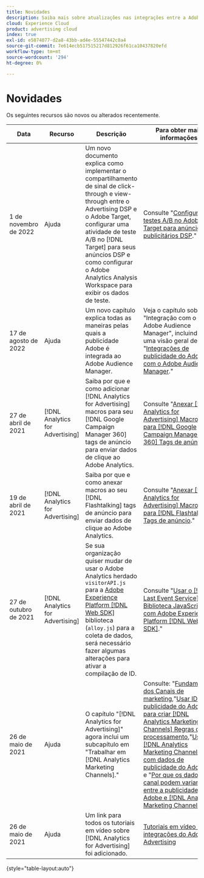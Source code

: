```yaml
---
title: Novidades
description: Saiba mais sobre atualizações nas integrações entre a Adobe Advertising e outros produtos e serviços no Adobe Experience Cloud.
cloud: Experience Cloud
product: advertising cloud
index: true
exl-id: e5874077-d2a8-43bb-ad4e-55547442c8a4
source-git-commit: 7e614ecb517515217d812926f61ca10437820efd
workflow-type: tm+mt
source-wordcount: '294'
ht-degree: 0%

---
```


# Novidades

Os seguintes recursos são novos ou alterados recentemente.

| Data | Recurso | Descrição | Para obter mais informações |
| ---- | ------- | ----------- | -------------------- |
| 1 de novembro de 2022 | Ajuda | Um novo documento explica como implementar o compartilhamento de sinal de click-through e view-through entre o Advertising DSP e o Adobe Target, configurar uma atividade de teste A/B no [!DNL Target] para seus anúncios DSP e como configurar o Adobe Analytics Analysis Workspace para exibir os dados de teste. | Consulte &quot;[Configurar testes A/B no Adobe Target para anúncios publicitários DSP](/help/integrations/target/overview-ab-tests.md).&quot; |
| 17 de agosto de 2022 | Ajuda | Um novo capítulo explica todas as maneiras pelas quais a publicidade Adobe é integrada ao Adobe Audience Manager. | Veja o capítulo sobre &quot;Integração com o Adobe Audience Manager&quot;, incluindo uma visão geral de &quot;[Integrações de publicidade do Adobe com o Adobe Audience Manager](/help/integrations/audience-manager/overview.md).&quot; |
| 27 de abril de 2021 | [!DNL Analytics for Advertising] | Saiba por que e como adicionar [!DNL Analytics for Advertising] macros para seu [!DNL Google Campaign Manager 360] tags de anúncio para enviar dados de clique ao Adobe Analytics. | Consulte &quot;[Anexar [!DNL Analytics for Advertising] Macros para [!DNL Google Campaign Manager 360] Tags de anúncio](/help/integrations/analytics/macros-google-campaign-manager.md).&quot; |
| 19 de abril de 2021 | [!DNL Analytics for Advertising] | Saiba por que e como anexar macros ao seu [!DNL Flashtalking] tags de anúncio para enviar dados de clique ao Adobe Analytics. | Consulte &quot;[Anexar [!DNL Analytics for Advertising] Macros para [!DNL Flashtalking] Tags de anúncio](/help/integrations/analytics/macros-flashtalking.md).&quot; |
| 27 de outubro de 2021 | [!DNL Analytics for Advertising] | Se sua organização quiser mudar de usar o Adobe Analytics herdado `visitorAPI.js` para a [Adobe Experience Platform [!DNL Web SDK]](https://experienceleague.adobe.com/docs/experience-platform/edge/home.html) biblioteca (`alloy.js`) para a coleta de dados, será necessário fazer algumas alterações para ativar a compilação de ID. | Consulte &quot;[Usar o [!DNL Last Event Service] Biblioteca JavaScript com Adobe Experience Platform [!DNL Web SDK]](/help/integrations/analytics/web-sdk.md).&quot; |
| 26 de maio de 2021 | Ajuda | O capítulo &quot;[!DNL Analytics for Advertising]&quot; agora inclui um subcapítulo em &quot;Trabalhar em [!DNL Analytics Marketing Channels].&quot; | Consulte: &quot;[Fundamentos dos Canais de marketing](/help/integrations/analytics/marketing-channels/mc-overview.md),&quot;[Usar IDs de publicidade do Adobe para criar [!DNL Analytics Marketing Channels] Regras de processamento](/help/integrations/analytics/marketing-channels/mc-ids.md),&quot;[Usando [!DNL Analytics Marketing Channels] com dados de publicidade do Adobe](/help/integrations/analytics/marketing-channels/mc-ac-data.md),&quot; e &quot;[Por que os dados de canal podem variar entre a publicidade Adobe e [!DNL Analytics Marketing Channels]](/help/integrations/analytics/marketing-channels/mc-data-variances.md).&quot; |
| 26 de maio de 2021 | Ajuda | Um link para todos os tutoriais em vídeo sobre [!DNL Analytics for Advertising] foi adicionado. | [Tutoriais em vídeo sobre integrações do Adobe Advertising](https://experienceleague.adobe.com/docs/advertising-learn/tutorials/overview.html) |

{style=&quot;table-layout:auto&quot;}

<!-- At some point, just make this an overview page instead?

Adobe Advertising is integrated with the following Adobe Experience Cloud products:

* [Adobe Analytics](/help/integrations/analytics/overview.md)

* Adobe Audience Manager

* Adobe Campaign (Adobe Advertising Search only)

 -->
